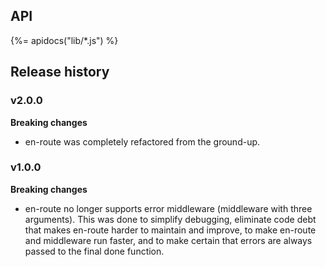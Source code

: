 ## API
{%= apidocs("lib/*.js") %}


## Release history

### v2.0.0

**Breaking changes**

- en-route was completely refactored from the ground-up. 

### v1.0.0

**Breaking changes**

- en-route no longer supports error middleware (middleware with three arguments). This was done to simplify debugging, eliminate code debt that makes en-route harder to maintain and improve, to make en-route and middleware run faster, and to make certain that errors are always passed to the final done function.
